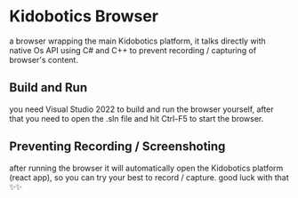 # Kidobotics Browser
a browser wrapping the main Kidobotics platform, it talks directly with native Os API using C# and C++ to prevent recording / capturing of browser's content.
## Build and Run
you need Visual Studio 2022 to build and run the browser yourself, after that you need to open the .sln file and hit Ctrl-F5 to start the browser.

## Preventing Recording / Screenshoting
after running the browser it will automatically open the Kidobotics platform (react app), so you can try your best to record / capture. good luck with that ✨✨
